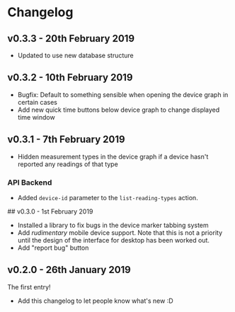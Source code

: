 # Changelog

## v0.3.3 - 20th February 2019
 - Updated to use new database structure

## v0.3.2 - 10th February 2019
 - Bugfix: Default to something sensible when opening the device graph in certain cases
 - Add new quick time buttons below device graph to change displayed time window

## v0.3.1 - 7th February 2019
 - Hidden measurement types in the device graph if a device hasn't reported any readings of that type

### API Backend
 - Added `device-id` parameter to the `list-reading-types` action.

## v0.3.0 - 1st February 2019
 - Installed a library to fix bugs in the device marker tabbing system
 - Add _rudimentary_ mobile device support. Note that this is not a priority until the design of the interface for desktop has been worked out.
 - Add "report bug" button

## v0.2.0 - 26th January 2019
The first entry!

 - Add this changelog to let people know what's new :D

